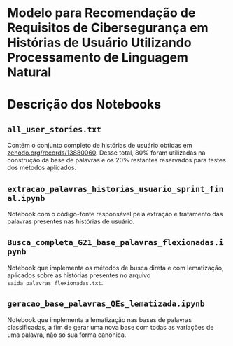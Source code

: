 # Modelo para Recomendação de Requisitos de Cibersegurança em Histórias de Usuário Utilizando Processamento de Linguagem Natural

# Descrição dos Notebooks

## `all_user_stories.txt`

Contém o conjunto completo de histórias de usuário obtidas em [zenodo.org/records/13880060](https://zenodo.org/records/13880060). Desse total, 80% foram utilizadas na construção da base de palavras e os 20% restantes reservados para testes dos métodos aplicados.

## `extracao_palavras_historias_usuario_sprint_final.ipynb`

Notebook com o código-fonte responsável pela extração e tratamento das palavras presentes nas histórias de usuário.

## `Busca_completa_G21_base_palavras_flexionadas.ipynb`

Notebook que implementa os métodos de busca direta e com lematização, aplicados sobre as histórias presentes no arquivo `saida_palavras_flexionadas.txt`.

## `geracao_base_palavras_QEs_lematizada.ipynb`

Notebook que implementa a lematização nas bases de palavras classificadas, a fim de gerar uma nova base com todas as variações de uma palavra, não só sua forma canonica.
